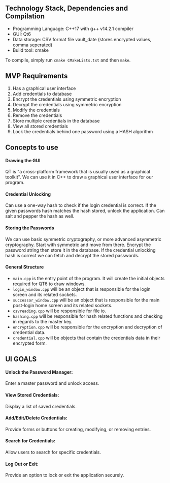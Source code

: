 ## Technology Stack, Dependencies and Compilation
- Programming Language: C++17 with g++ v14.2.1 compiler
- GUI: Qt6
- Data storage: CSV format file vault_date (stores encrypted values, comma seperated)
- Build tool: cmake

To compile, simply run `cmake CMakeLists.txt` and then `make`. 


## MVP Requirements
1. Has a graphical user interface
3. Add credentials  to database
4. Encrypt the credentials using symmetric encryption
5. Decrypt the credentials using symmetric encryption
6. Modify the credentials
7. Remove the credentials
8. Store multiple credentials in the database
9. View all stored credentials
10. Lock the credentials behind one password using a HASH algorithm


## Concepts to use
#### Drawing the GUI
QT is "a cross-platform framework that is usually used as a graphical toolkit". We can use it in C++ to draw a graphical user interface for our program. 

#### Credential Unlocking
Can use a one-way hash to check if the login credential is correct. If the given passwords hash matches the hash stored, unlock the application. Can salt and pepper the hash as well.

#### Storing the Passwords
We can use basic symmetric cryptography, or more advanced asymmetric cryptography. Start with symmetric and move from there. Encrypt the password string then store it in the database. If the credential unlocking hash is correct we can fetch and decrypt the stored passwords.

#### General Structure
- `main.cpp` is the entry point of the program. It will create the initial objects required for QT6 to draw windows.
- `login_window.cpp` will be an object that is responsible for the login screen and its related sockets.
- `successor_window.cpp` will be an object that is responsible for the main post-login home screen and its related sockets. 
- `csvreading.cpp` will be responsible for file io.
- `hashing.cpp` will be responsible for hash related functions and checking in regards to the master key.
- `encryption.cpp` will be responsible for the encryption and decryption of credential data.
- `credential.cpp` will be objects that contain the credentials data in their encrypted form.

## UI GOALS

#### Unlock the Password Manager:
Enter a master password and unlock access.

#### View Stored Credentials:
Display a list of saved credentials.

#### Add/Edit/Delete Credentials:
Provide forms or buttons for creating, modifying, or removing entries.

#### Search for Credentials:
Allow users to search for specific credentials.

#### Log Out or Exit:
Provide an option to lock or exit the application securely.
